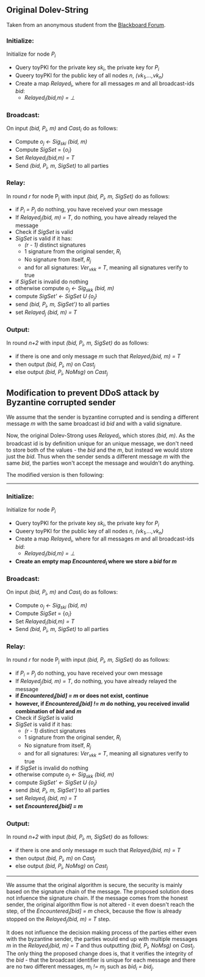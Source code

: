 ## Original Dolev-String
Taken from an anonymous student from the [Blackboard Forum](https://blackboard.au.dk/webapps/discussionboard/do/message?action=list_messages&course_id=_138620_1&nav=discussion_board_entry&conf_id=_273509_1&forum_id=_189724_1&message_id=_291047_1).


### Initialize:
Initialize for node _P<sub>i</sub>_
- Query toyPKI for the private key _sk<sub>i</sub>_, the private key for _P<sub>i</sub>_
- Queery toyPKI for the public key of all nodes _n_, _(vk<sub>1</sub>,...,vk<sub>n</sub>)_
- Create a map _Relayed_<sub>i</sub>, where for all messages _m_ and all broadcast-ids _bid_:
	- _Relayed<sub>i</sub>(bid,m) = ⊥_

### Broadcast:
On input _(bid, P<sub>i</sub>, m)_ and _Cast<sub>i</sub>_ do as follows:
- Compute _o<sub>j</sub> <- Sig<sub>ski</sub> (bid, m)_
- Compute _SigSet_ = {_o<sub>i</sub>_}
- Set _Relayed<sub>i</sub>(bid,m) = T_
- Send _(bid, P<sub>i</sub>, m, SigSet)_ to all parties

### Relay:
In round _r_ for node P<sub>j</sub> with input _(bid, P<sub>i</sub>, m, SigSet)_ do as follows:
- if _P<sub>i</sub> = P<sub>j</sub>_ do nothing, you have received your own message
- If _Relayed<sub>j</sub>(bid, m) = T_, do nothing, you have already relayed the message
- Check if _SigSet_ is valid
- _SigSet_ is valid if it has:
	- _(r - 1)_ distinct signatures
	- 1 signature from the original sender, _R<sub>i</sub>_
	- No signature from itself, _R<sub>j</sub>_
	- and for all signatures: _Ver<sub>vkk</sub> = T_, meaning all signatures verify to true
- if _SigSet_ is invalid do nothing
- otherwise compute _o<sub>j</sub> <- Sig<sub>skk</sub> (bid, m)_
- compute _SigSet' <- SigSet U {o<sub>j</sub>}_
- send _(bid, P<sub>i</sub>, m, SigSet')_ to all parties
- set _Relayed<sub>j</sub> (bid, m) = T_

### Output:
In round _n+2_ with input _(bid, P<sub>i</sub>, m, SigSet)_ do as follows:
- if there is one and only message _m_ such that _Relayed<sub>i</sub>(bid, m) = T_
- then output _(bid, P<sub>i</sub>, m)_ on _Cast<sub>j</sub>_
- else output _(bid, P<sub>i</sub>, NoMsg)_ on _Cast<sub>j</sub>_

## Modification to prevent DDoS attack by Byzantine corrupted sender
We assume that the sender is byzantine corrupted and is sending a different message _m_ with the same broadcast id _bid_ and with a valid signature.

Now, the original Dolev-Strong uses _Relayed<sub>i</sub>_, which stores _(bid, m)_. As the broadcast id is by definition unique for an unique message, we don't need to store both of the values - the _bid_ and the _m_, but instead we would store just the _bid_. Thus when the sender sends a different message _m_ with the same _bid_, the parties won't accept the message and wouldn't do anything.

The modified version is then following:
___
### Initialize:
Initialize for node _P<sub>i</sub>_
- Query toyPKI for the private key _sk<sub>i</sub>_, the private key for _P<sub>i</sub>_
- Queery toyPKI for the public key of all nodes _n_, _(vk<sub>1</sub>,...,vk<sub>n</sub>)_
- Create a map _Relayed_<sub>i</sub>, where for all messages _m_ and all broadcast-ids _bid_:
	- _Relayed<sub>i</sub>(bid,m) = ⊥_
- **Create an empty map _Encountered<sub>i</sub>_ where we store a _bid_ for _m_**

### Broadcast:
On input _(bid, P<sub>i</sub>, m)_ and _Cast<sub>i</sub>_ do as follows:
- Compute _o<sub>j</sub> <- Sig<sub>ski</sub> (bid, m)_
- Compute _SigSet_ = {_o<sub>i</sub>_}
- Set _Relayed<sub>i</sub>(bid,m) = T_
- Send _(bid, P<sub>i</sub>, m, SigSet)_ to all parties

### Relay:
In round _r_ for node P<sub>j</sub> with input _(bid, P<sub>i</sub>, m, SigSet)_ do as follows:
- if _P<sub>i</sub> = P<sub>j</sub>_ do nothing, you have received your own message
- If _Relayed<sub>j</sub>(bid, m) = T_, do nothing, you have already relayed the message
- **if _Encountered<sub>i</sub>[bid] = m_ or does not exist, continue**
- **however, if _Encountered<sub>i</sub>[bid] != m_ do nothing, you received invalid combination of _bid_ and _m_**
- Check if _SigSet_ is valid
- _SigSet_ is valid if it has:
	- _(r - 1)_ distinct signatures
	- 1 signature from the original sender, _R<sub>i</sub>_
	- No signature from itself, _R<sub>j</sub>_
	- and for all signatures: _Ver<sub>vkk</sub> = T_, meaning all signatures verify to true
- if _SigSet_ is invalid do nothing
- otherwise compute _o<sub>j</sub> <- Sig<sub>skk</sub> (bid, m)_
- compute _SigSet' <- SigSet U {o<sub>j</sub>}_
- send _(bid, P<sub>i</sub>, m, SigSet')_ to all parties
- set _Relayed<sub>j</sub> (bid, m) = T_
- **set _Encountered<sub>i</sub>[bid] = m_**

### Output:
In round _n+2_ with input _(bid, P<sub>i</sub>, m, SigSet)_ do as follows:
- if there is one and only message _m_ such that _Relayed<sub>i</sub>(bid, m) = T_
- then output _(bid, P<sub>i</sub>, m)_ on _Cast<sub>j</sub>_
- else output _(bid, P<sub>i</sub>, NoMsg)_ on _Cast<sub>j</sub>_

___
We assume that the original algorithm is secure, the security is mainly based on the signature chain of the message.
The proposed solution does not infuence the signature chain. If the message comes from the honest sender, the original algorithm flow is not altered - it even doesn't reach the step, of the _Encountered<sub>i</sub>[bid] = m_ check, because the flow is already stopped on the  _Relayed<sub>j</sub>(bid, m) = T_ step. 

It does not influence the decision making process of the parties either even with the byzantine sender, the parties would end up with multiple messages _m_ in the _Relayed<sub>i</sub>(bid, m) = T_ and thus outputting  _(bid, P<sub>i</sub>, NoMsg)_ on _Cast<sub>j</sub>_. The only thing the proposed change does is, that it verifies the integrity of the _bid_ - that the broadcast identifier is unique for each message and there are no two different messages, _m<sub>i</sub> != m<sub>j</sub>_ such as _bid<sub>i</sub> = bid<sub>j</sub>_.
